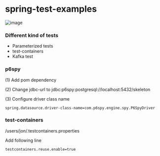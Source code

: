 # spring-test-examples

![image](https://user-images.githubusercontent.com/45692017/112557995-0a44ea00-8dce-11eb-93df-ac5016da6859.png)



### Different kind of tests

* Parameterized tests
* test-containers
* Kafka test



### p6spy

(1) Add pom dependency

(2) Change jdbc-url to jdbc:p6spy:postgresql://localhost:5432/skeleton

(3) Configure driver class name 

```
spring.datasource.driver-class-name=com.p6spy.engine.spy.P6SpyDriver
```


### test-containers

/users/jon/.testcontainers.properties

Add following line

```
testcontainers.reuse.enable=true
```
